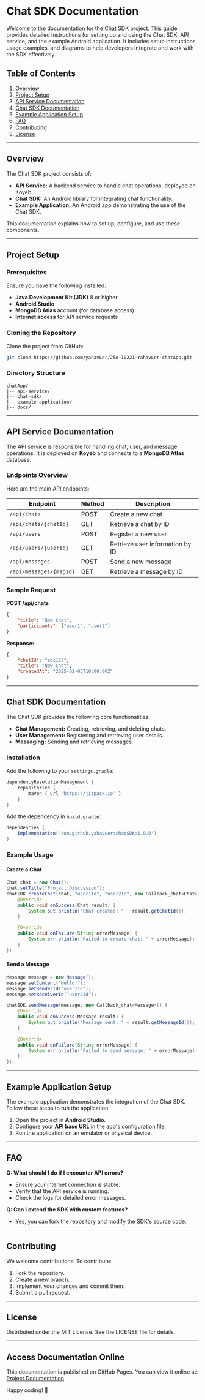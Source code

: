 
# Chat SDK Documentation

Welcome to the documentation for the Chat SDK project. This guide provides detailed instructions for setting up and using the Chat SDK, API service, and the example Android application. It includes setup instructions, usage examples, and diagrams to help developers integrate and work with the SDK effectively.

## Table of Contents
1. [Overview](#overview)
2. [Project Setup](#project-setup)
3. [API Service Documentation](#api-service-documentation)
4. [Chat SDK Documentation](#chat-sdk-documentation)
5. [Example Application Setup](#example-application-setup)
6. [FAQ](#faq)
7. [Contributing](#contributing)
8. [License](#license)

---

## Overview
The Chat SDK project consists of:
- **API Service:** A backend service to handle chat operations, deployed on Koyeb.
- **Chat SDK:** An Android library for integrating chat functionality.
- **Example Application:** An Android app demonstrating the use of the Chat SDK.

This documentation explains how to set up, configure, and use these components.

---

## Project Setup
### Prerequisites
Ensure you have the following installed:
- **Java Development Kit (JDK)** 8 or higher
- **Android Studio**
- **MongoDB Atlas** account (for database access)
- **Internet access** for API service requests

### Cloning the Repository
Clone the project from GitHub:
```bash
git clone https://github.com/yahavLer/25A-10221-YahavLer-chatApp.git
```

### Directory Structure
```
chatApp/
|-- api-service/
|-- chat-sdk/
|-- example-application/
|-- docs/
```

---

## API Service Documentation
The API service is responsible for handling chat, user, and message operations. It is deployed on **Koyeb** and connects to a **MongoDB Atlas** database.

### Endpoints Overview
Here are the main API endpoints:

| Endpoint              | Method | Description                          |
|-----------------------|--------|--------------------------------------|
| `/api/chats`          | POST   | Create a new chat                    |
| `/api/chats/{chatId}` | GET    | Retrieve a chat by ID                |
| `/api/users`          | POST   | Register a new user                  |
| `/api/users/{userId}` | GET    | Retrieve user information by ID      |
| `/api/messages`       | POST   | Send a new message                   |
| `/api/messages/{msgId}` | GET  | Retrieve a message by ID             |

### Sample Request
**POST /api/chats**
```json
{
    "title": "New Chat",
    "participants": ["user1", "user2"]
}
```
**Response:**
```json
{
    "chatId": "abc123",
    "title": "New Chat",
    "createdAt": "2025-02-03T10:00:00Z"
}
```

---

## Chat SDK Documentation
The Chat SDK provides the following core functionalities:

- **Chat Management:** Creating, retrieving, and deleting chats.
- **User Management:** Registering and retrieving user details.
- **Messaging:** Sending and retrieving messages.

### Installation
Add the following to your `settings.gradle`:
```gradle
dependencyResolutionManagement {
    repositories {
        maven { url 'https://jitpack.io' }
    }
}
```
Add the dependency in `build.gradle`:
```gradle
dependencies {
    implementation("com.github.yahavLer:chatSDK:1.0.0")
}
```

### Example Usage
#### Create a Chat
```java
Chat chat = new Chat();
chat.setTitle("Project Discussion");
chatSDK.createChat(chat, "user1Id", "user2Id", new Callback_chat<Chat>() {
    @Override
    public void onSuccess(Chat result) {
        System.out.println("Chat created: " + result.getChatId());
    }

    @Override
    public void onFailure(String errorMessage) {
        System.err.println("Failed to create chat: " + errorMessage);
    }
});
```

#### Send a Message
```java
Message message = new Message();
message.setContent("Hello!");
message.setSenderId("user1Id");
message.setReceiverId("user2Id");

chatSDK.sendMessage(message, new Callback_chat<Message>() {
    @Override
    public void onSuccess(Message result) {
        System.out.println("Message sent: " + result.getMessageId());
    }

    @Override
    public void onFailure(String errorMessage) {
        System.err.println("Failed to send message: " + errorMessage);
    }
});
```

---

## Example Application Setup
The example application demonstrates the integration of the Chat SDK. Follow these steps to run the application:

1. Open the project in **Android Studio**.
2. Configure your **API base URL** in the app's configuration file.
3. Run the application on an emulator or physical device.

---

## FAQ
**Q: What should I do if I encounter API errors?**
- Ensure your internet connection is stable.
- Verify that the API service is running.
- Check the logs for detailed error messages.

**Q: Can I extend the SDK with custom features?**
- Yes, you can fork the repository and modify the SDK's source code.

---

## Contributing
We welcome contributions! To contribute:
1. Fork the repository.
2. Create a new branch.
3. Implement your changes and commit them.
4. Submit a pull request.

---

## License
Distributed under the MIT License. See the LICENSE file for details.

---

## Access Documentation Online
This documentation is published on GitHub Pages. You can view it online at: [Project Documentation](https://yahavLer.github.io/25A-10221-YahavLer-chatApp)

Happy coding! 🚀
